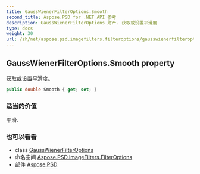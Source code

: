 ```yaml
---
title: GaussWienerFilterOptions.Smooth
second_title: Aspose.PSD for .NET API 参考
description: GaussWienerFilterOptions 财产. 获取或设置平滑度
type: docs
weight: 30
url: /zh/net/aspose.psd.imagefilters.filteroptions/gausswienerfilteroptions/smooth/
---
```

## GaussWienerFilterOptions.Smooth property

获取或设置平滑度。

```csharp
public double Smooth { get; set; }
```

### 适当的价值

平滑.

### 也可以看看

* class [GaussWienerFilterOptions](../)
* 命名空间 [Aspose.PSD.ImageFilters.FilterOptions](../../gausswienerfilteroptions/)
* 部件 [Aspose.PSD](../../../)


